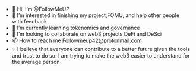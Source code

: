 - 👋 Hi, I’m @FollowMeUP
- 👀 I’m interested in finishing my project,FOMU, and help other people with feedback
- 🌱 I’m currently learning tokenomics and governance
- 💞️ I’m looking to collaborate on web3 projects DeFi and DeSci
- 📫 How to reach me Followmeup42@protonmail.com
- 💡 I believe that everyone can contribute to a better future given the tools and trust to do so. I am trying to make the web3 easier to understand for the average person

<!---
FollowMeUP/FollowMeUP is a ✨ special ✨ repository because its `README.md` (this file) appears on your GitHub profile.
You can click the Preview link to take a look at your changes.
--->

